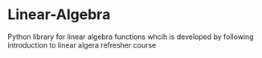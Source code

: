 # Linear-Algebra
Python library for linear algebra functions whcih is developed by following introduction to linear algera refresher course
